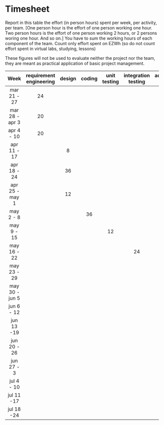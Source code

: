 # Timesheet

Report in this table the effort (in person hours) spent per week, per activity, per team. 
[One person hour is the effort of one person working one hour.
Two person hours is the effort of one person working 2 hours, or 2 persons woring one hour. And so on.]
You have to sum the working hours of each component of the team.
Count only effort spent on EZWh (so do not count effort spent in virtual labs, studying, lessons)

These figures will not be used to evaluate neither the project nor the team, they are meant as practical application of basic project management.

| Week | requirement engineering | design | coding | unit testing | integration testing | acceptance testing | management | git maven |
|:-----------:|:--------:|:-----------:|:-----------:|:----------:|:------------:|:---------------:|:-------------:|:--------------:|
| mar 21 - 27 | 24 | | | | | | | |
| mar 28 - apr 3 | 20 | | | | | | | |
| apr 4 - 10 | 20 | | | | | | | |
| apr 11 - 17| | 8 | | | | | | | 
| apr 18 - 24| | 36 | | | | | | | 
| apr 25 - may 1 | | 12 | | | | | | | 
| may 2 - 8  | | |36| | | | | | 
| may 9 - 15| | | |12 | | | | | 
| may 16 - 22| | | | |24 | | | | 
| may 23 - 29| | | | | | | | | 
| may 30 - jun 5 | | | | | | | | | 
| jun 6 - 12 | | | | | | | | | 
| jun 13 -19 | | | | | | | | | 
| jun 20 - 26 | | | | | | | | | 
| jun 27 - 3 | | | | | | | | | 
| jul 4 - 10 | | | | | | | | | 
| jul 11 -17 | | | | | | | | |
| jul 18 -24 | | | | | | | | |
